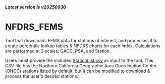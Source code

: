 ***Latest version is v20250930***

# NFDRS_FEMS

Tool that downloads FEMS data for stations of interest, and processes it to create percentile lookup tables & NFDRS charts for each index. Calculations are performed at 3 scales: GACC, PSA, and Station.

Users must provide the included [StationList.csv](https://github.com/mpanunto/NFDRS_FEMS/blob/main/StationList.csv) as input to the tool. This CSV file has the Northern California Geographic Area Coordination Center (ONCC) stations listed by default, but it can be modified to download & process the user's desired stations.
